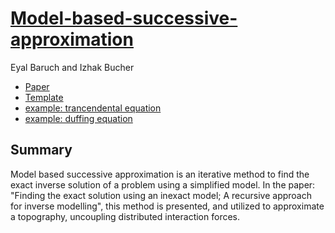 




[Model-based-successive-approximation](....) 
=======
Eyal Baruch and Izhak Bucher



* [Paper](...)
* [Template](https://github.com/...)
* [example: trancendental equation](https://github.com...)
* [example: duffing equation](https://github.com/...)


Summary
--------

Model based successive approximation is an iterative method to find the exact inverse solution of a problem using a simplified model. In the paper: "Finding the exact solution using an inexact model; A recursive approach for inverse modelling", this method is presented, and utilized to approximate a topography, uncoupling distributed interaction forces.
